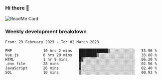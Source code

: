 ### Hi there 👋

<!--
**itzcy/itzcy** is a ✨ _special_ ✨ repository because its `README.md` (this file) appears on your GitHub profile.

Here are some ideas to get you started:

- 🔭 I’m currently working on ...
- 🌱 I’m currently learning ...
- 👯 I’m looking to collaborate on ...
- 🤔 I’m looking for help with ...
- 💬 Ask me about ...
- 📫 How to reach me: ...
- 😄 Pronouns: ...
- ⚡ Fun fact: ...
-->
![ReadMe Card](https://github-readme-stats.vercel.app/api?username=itzcy&show_icons=true&title_color=2d3198&icon_color=797cb8&text_color=24292e&bg_color=f6f8fa)

### Weekly development breakdown
<!--START_SECTION:waka-->

```text
From: 23 February 2023 - To: 02 March 2023

PHP              10 hrs 2 mins   █████████████▒░░░░░░░░░░░   53.56 %
Vue.js           6 hrs 20 mins   ████████▒░░░░░░░░░░░░░░░░   33.80 %
HTML             1 hr 9 mins     █▓░░░░░░░░░░░░░░░░░░░░░░░   06.20 %
.env file        28 mins         ▓░░░░░░░░░░░░░░░░░░░░░░░░   02.56 %
JavaScript       26 mins         ▓░░░░░░░░░░░░░░░░░░░░░░░░   02.40 %
SQL              10 mins         ▒░░░░░░░░░░░░░░░░░░░░░░░░   00.93 %
```

<!--END_SECTION:waka-->
